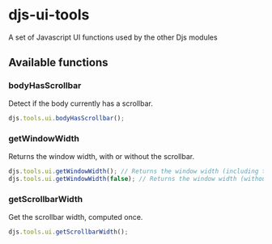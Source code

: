 # djs-ui-tools
A set of Javascript UI functions used by the other Djs modules

## Available functions

### bodyHasScrollbar

Detect if the body currently has a scrollbar.

```javascript
djs.tools.ui.bodyHasScrollbar();
```

### getWindowWidth

Returns the window width, with or without the scrollbar.

```javascript
djs.tools.ui.getWindowWidth(); // Returns the window width (including the scrollbar, if any)
djs.tools.ui.getWindowWidth(false); // Returns the window width (without the scrollbar)
```

### getScrollbarWidth

Get the scrollbar width, computed once.

```javascript
djs.tools.ui.getScrollbarWidth();
```

